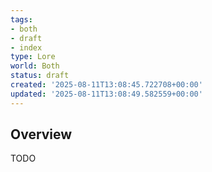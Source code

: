 ```yaml
---
tags:
- both
- draft
- index
type: Lore
world: Both
status: draft
created: '2025-08-11T13:08:45.722708+00:00'
updated: '2025-08-11T13:08:49.582559+00:00'
---
```



## Overview

TODO
